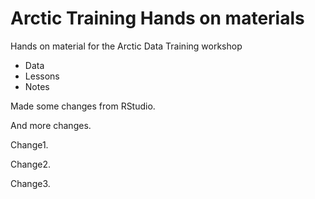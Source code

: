 # Arctic Training Hands on materials
Hands on material for the Arctic Data Training workshop

* Data
* Lessons
* Notes

Made some changes from RStudio.

And more changes.

Change1.

Change2.

Change3.
